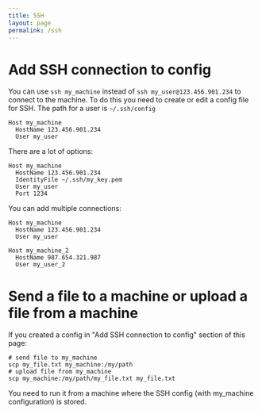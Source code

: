 ```yaml
---
title: SSH
layout: page
permalink: /ssh
---
```


# Add SSH connection to config

You can use `ssh my_machine` instead of `ssh my_user@123.456.901.234` to connect to the machine. To do this you need to create or edit a config file for SSH. The path for a user is `~/.ssh/config`

```
Host my_machine
  HostName 123.456.901.234
  User my_user
```

There are a lot of options:

```
Host my_machine
  HostName 123.456.901.234
  IdentityFile ~/.ssh/my_key.pem
  User my_user
  Port 1234
```

You can add multiple connections:

```
Host my_machine
  HostName 123.456.901.234
  User my_user

Host my_machine_2
  HostName 987.654.321.987
  User my_user_2
```

# Send a file to a machine or upload a file from a machine

If you created a config in "Add SSH connection to config" section of this page:

```
# send file to my_machine
scp my_file.txt my_machine:/my/path
# upload file from my_machine
scp my_machine:/my/path/my_file.txt my_file.txt
```

You need to run it from a machine where the SSH config (with my_machine configuration) is stored.
